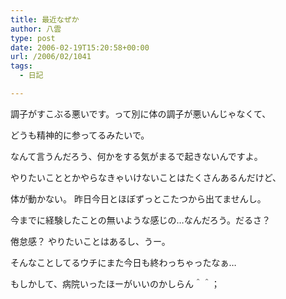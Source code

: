 ```yaml
---
title: 最近なぜか
author: 八雲
type: post
date: 2006-02-19T15:20:58+00:00
url: /2006/02/1041
tags:
  - 日記

---
```

調子がすこぶる悪いです。って別に体の調子が悪いんじゃなくて、
  
どうも精神的に参ってるみたいで。
  
なんて言うんだろう、何かをする気がまるで起きないんですよ。
  
やりたいこととかやらなきゃいけないことはたくさんあるんだけど、
  
体が動かない。 昨日今日とほぼずっとこたつから出てませんし。
  
今までに経験したことの無いような感じの…なんだろう。だるさ？
  
倦怠感？ やりたいことはあるし、うー。
  
そんなことしてるウチにまた今日も終わっちゃったなぁ…

もしかして、病院いったほーがいいのかしらん＾＾；
